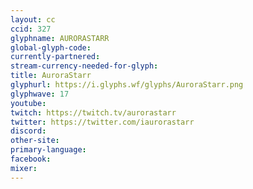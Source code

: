 ```yaml
---
layout: cc
ccid: 327
glyphname: AURORASTARR
global-glyph-code: 
currently-partnered: 
stream-currency-needed-for-glyph: 
title: AuroraStarr
glyphurl: https://i.glyphs.wf/glyphs/AuroraStarr.png
glyphwave: 17
youtube: 
twitch: https://twitch.tv/aurorastarr
twitter: https://twitter.com/iaurorastarr
discord: 
other-site: 
primary-language: 
facebook: 
mixer: 
---
```



